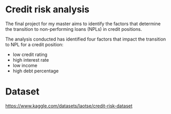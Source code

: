 # Credit risk analysis

The final project for my master aims to identify the factors that determine the transition to non-performing loans (NPLs) in credit positions.

The analysis conducted has identified four factors that impact the transition to NPL for a credit position:
 - low credit rating
 - high interest rate
 - low income
 - high debt percentage

# Dataset
https://www.kaggle.com/datasets/laotse/credit-risk-dataset
